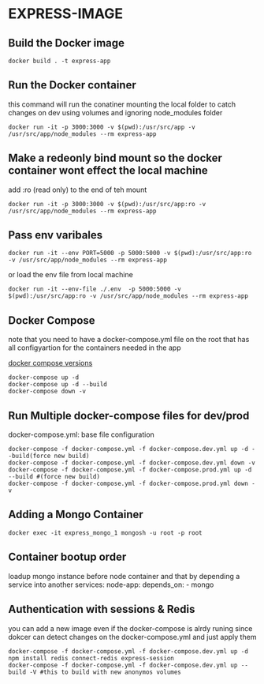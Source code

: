 # EXPRESS-IMAGE

## Build the Docker image

```shell
docker build . -t express-app
```

## Run the Docker container

this command will run the conatiner mounting the local folder to catch changes on dev using volumes and ignoring node_modules folder

```shell
docker run -it -p 3000:3000 -v $(pwd):/usr/src/app -v /usr/src/app/node_modules --rm express-app
```

## Make a redeonly bind mount so the docker container wont effect the local machine

add :ro (read only) to the end of teh mount

```shell
docker run -it -p 3000:3000 -v $(pwd):/usr/src/app:ro -v /usr/src/app/node_modules --rm express-app
```

## Pass env varibales

```shell
docker run -it --env PORT=5000 -p 5000:5000 -v $(pwd):/usr/src/app:ro -v /usr/src/app/node_modules --rm express-app
```

or load the env file from local machine

```shell
docker run -it --env-file ./.env  -p 5000:5000 -v $(pwd):/usr/src/app:ro -v /usr/src/app/node_modules --rm express-app 
```

## Docker Compose

note that you need to have a docker-compose.yml file on the root that has all configyartion for the containers needed in the app

[docker compose versions](https://docs.docker.com/compose/compose-file/compose-versioning/)

```shell
docker-compose up -d
docker-compose up -d --build
docker-compose down -v
```

## Run Multiple docker-compose files for dev/prod

docker-compose.yml: base file configuration

```shell
docker-compose -f docker-compose.yml -f docker-compose.dev.yml up -d --build(force new build)
docker-compose -f docker-compose.yml -f docker-compose.dev.yml down -v
docker-compose -f docker-compose.yml -f docker-compose.prod.yml up -d --build #(force new build)
docker-compose -f docker-compose.yml -f docker-compose.prod.yml down -v
```

## Adding a Mongo Container

```shell
docker exec -it express_mongo_1 mongosh -u root -p root
```

## Container bootup order

loadup mongo instance before node container and that by depending a service into another
services:
  node-app:
    depends_on:
      - mongo

## Authentication with sessions & Redis

you can add a new image even if the docker-compose is alrdy runing since dokcer can detect changes on the docker-compose.yml and just apply them

```shell
docker-compose -f docker-compose.yml -f docker-compose.dev.yml up -d
npm install redis connect-redis express-session
docker-compose -f docker-compose.yml -f docker-compose.dev.yml up --build -V #this to build with new anonymos volumes
```
